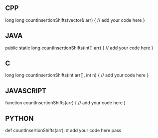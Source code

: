 ## CPP

long long countInsertionShifts(vector<int>& arr) {
    // add your code here
}

## JAVA

public static long countInsertionShifts(int[] arr) {
    // add your code here
}

## C

long long countInsertionShifts(int arr[], int n) {
    // add your code here
}

## JAVASCRIPT

function countInsertionShifts(arr) {
    // add your code here
}

## PYTHON

def countInsertionShifts(arr):
    # add your code here
    pass
